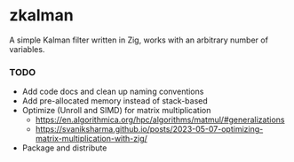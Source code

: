 # zkalman

A simple Kalman filter written in Zig, works with an arbitrary number of variables.


### TODO

- Add code docs and clean up naming conventions
- Add pre-allocated memory instead of stack-based
- Optimize (Unroll and SIMD) for matrix multiplication
  - https://en.algorithmica.org/hpc/algorithms/matmul/#generalizations
  - https://svaniksharma.github.io/posts/2023-05-07-optimizing-matrix-multiplication-with-zig/
- Package and distribute

